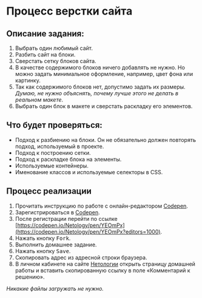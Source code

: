 Процесс верстки сайта
===

## Описание задания:

1. Выбрать один любимый сайт.
2. Разбить сайт на блоки.
3. Сверстать сетку блоков сайта.
4. В качестве содержимого блоков ничего добавлять не нужно. Но можно задать минимальное оформление, например, цвет фона или картинку.
5. Так как содержимого блоков нет, допустимо задать их размеры. *Думаю, не нужно объяснять, почему лучше этого не делать в реальном макете*.
6. Выбрать один блок в макете и сверстать раскладку его элементов.

## Что будет проверяться:

- Подход к разбиению на блоки. Он не обязательно должен повторять подход, используемый в проекте.
- Подход к построению сетки.
- Подход к раскладке блока на элементы.
- Используемые контейнеры.
- Именование классов и используемые селекторы в CSS.

## Процесс реализации

1. Прочитать инструкцию по работе с онлайн-редактором [Codepen](https://netology-university.bitbucket.io/guides/wm/codepen-guide/).
2. Зарегистрироваться в [Codepen](https://codepen.io).
3. После регистрации перейти по ссылке [https://codepen.io/Netology/pen/YEOmPx](https://codepen.io/Netology/pen/YEOmPx?editors=1000).
4. Нажать кнопку <kbd>Fork</kbd>.
5. Выполнить домашнее задание.
6. Нажать кнопку <kbd>Save</kbd>.
7. Скопировать адрес из адресной строки браузера.
8. В личном кабинете на сайте [Нетологии](https://netology.ru/) открыть страницу домашней работы и вставить скопированную ссылку в поле «Комментарий к решению».

*Никакие файлы загружать не нужно.*
